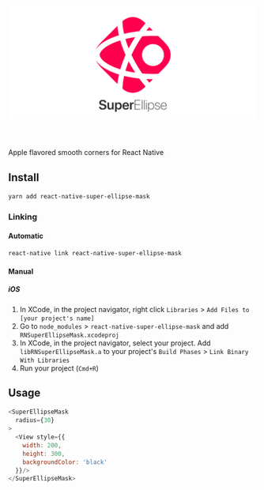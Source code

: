 
<h1 align="center">
<img src="media/banner.png" />
<br/><br/>
</h1>

Apple flavored smooth corners for React Native

## Install

```bash
yarn add react-native-super-ellipse-mask
 ```

### Linking
#### Automatic

```bash
react-native link react-native-super-ellipse-mask
```

#### Manual
##### iOS

1. In XCode, in the project navigator, right click `Libraries` > `Add Files to [your project's name]`
2. Go to `node_modules` > `react-native-super-ellipse-mask` and add `RNSuperEllipseMask.xcodeproj`
3. In XCode, in the project navigator, select your project. Add `libRNSuperEllipseMask.a` to your project's `Build Phases` > `Link Binary With Libraries`
4. Run your project (`Cmd+R`)


## Usage
```javascript
<SuperEllipseMask
  radius={30}
>
  <View style={{
    width: 200,
    height: 300,
    backgroundColor: 'black'
  }}/>
</SuperEllipseMask>
```
  
